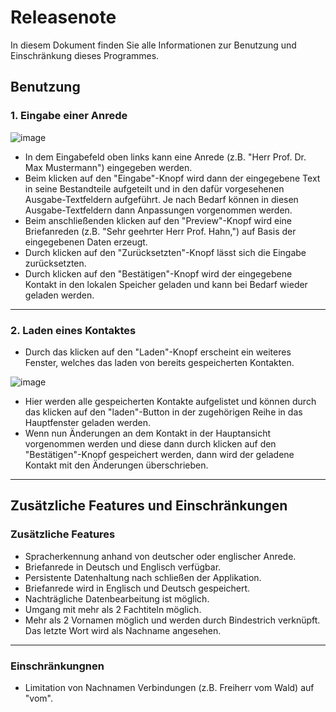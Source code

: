 # Releasenote
In diesem Dokument finden Sie alle Informationen zur Benutzung und Einschränkung dieses Programmes.

## Benutzung
### 1. Eingabe einer Anrede

![image](https://github.com/Chessosaurus/SW_Quality_TTL/assets/52112815/00a208fd-3052-4c45-bd6f-1d46541f174c)

* In dem Eingabefeld oben links kann eine Anrede (z.B. "Herr Prof. Dr. Max Mustermann") eingegeben werden. 
* Beim klicken auf den "Eingabe"-Knopf wird dann der eingegebene Text in seine Bestandteile aufgeteilt und in den dafür vorgesehenen Ausgabe-Textfeldern aufgeführt. Je nach Bedarf können in diesen Ausgabe-Textfeldern dann Anpassungen vorgenommen werden.
* Beim anschließenden klicken auf den "Preview"-Knopf wird eine Briefanreden (z.B. "Sehr geehrter Herr Prof. Hahn,") auf Basis der eingegebenen Daten erzeugt.
* Durch klicken auf den "Zurücksetzten"-Knopf lässt sich die Eingabe zurücksetzten.
* Durch klicken auf den "Bestätigen"-Knopf wird der eingegebene Kontakt in den lokalen Speicher geladen und kann bei Bedarf wieder geladen werden.

---
### 2. Laden eines Kontaktes

* Durch das klicken auf den "Laden"-Knopf erscheint ein weiteres Fenster, welches das laden von bereits gespeicherten Kontakten.
  
![image](https://github.com/Chessosaurus/SW_Quality_TTL/assets/52112815/16b44dca-9c2d-46c7-b688-26e2536c338f)
* Hier werden alle gespeicherten Kontakte aufgelistet und können durch das klicken auf den "laden"-Button in der zugehörigen Reihe in das Hauptfenster geladen werden.
* Wenn nun Änderungen an dem Kontakt in der Hauptansicht vorgenommen werden und diese dann durch klicken auf den "Bestätigen"-Knopf gespeichert werden, dann wird der geladene Kontakt mit den Änderungen überschrieben.

---

## Zusätzliche Features und Einschränkungen
### Zusätzliche Features
* Spracherkennung anhand von deutscher oder englischer Anrede.
* Briefanrede in Deutsch und Englisch verfügbar.
* Persistente Datenhaltung nach schließen der Applikation.
* Briefanrede wird in Englisch und Deutsch gespeichert.
* Nachträgliche Datenbearbeitung ist möglich.
* Umgang mit mehr als 2 Fachtiteln möglich.
* Mehr als 2 Vornamen möglich und werden durch Bindestrich verknüpft. Das letzte Wort wird als Nachname angesehen.

---
### Einschränkungnen
* Limitation von Nachnamen Verbindungen (z.B. Freiherr vom Wald) auf "vom".

